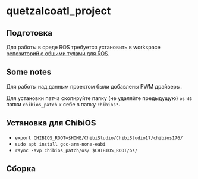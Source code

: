 # quetzalcoatl_project

## Подготовка

Для работы в среде ROS требуется установить в workspace [репозиторий с общими тулами для ROS](https://github.com/lsd-maddrive/maddrive_ros_shared).

## Some notes

Для работы над данным проектом были добавлены PWM драйверы.

Для установки патча скопируйте папку (не удаляйте предыдущую) `os` из папки `chibios_patch` к себе в папку `chibios*`.

## Установка для ChibiOS

- `export CHIBIOS_ROOT=$HOME/ChibiStudio/ChibiStudio17/chibios176/`
- `sudo apt install gcc-arm-none-eabi`
- `rsync -avp chibios_patch/os/ $CHIBIOS_ROOT/os/`

## Сборка

